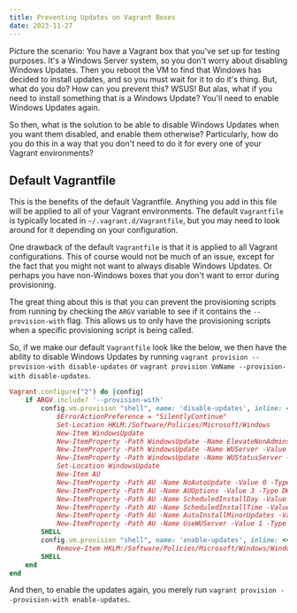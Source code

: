 ```yaml
---
title: Preventing Updates on Vagrant Boxes
date: 2023-11-27
---
```


Picture the scenario: You have a Vagrant box that you've set up for testing purposes.
It's a Windows Server system, so you don't worry about disabling Windows Updates.
Then you reboot the VM to find that Windows has decided to install updates, and so you must wait for it to do it's thing.
But, what do you do?
How can you prevent this?
WSUS!
But alas, what if you need to install something that is a Windows Update?
You'll need to enable Windows Updates again.

So then, what is the solution to be able to disable Windows Updates when you want them disabled, and enable them otherwise?
Particularly, how do you do this in a way that you don't need to do it for every one of your Vagrant environments?

## Default Vagrantfile

This is the benefits of the default Vagrantfile.
Anything you add in this file will be applied to all of your Vagrant environments.
The default `Vagrantfile` is typically located in `~/.vagrant.d/Vagrantfile`, but you may need to look around for it depending on your configuration.

One drawback of the default `Vagrantfile` is that it is applied to all Vagrant configurations.
This of course would not be much of an issue, except for the fact that you might not want to always disable Windows Updates.
Or perhaps you have non-Windows boxes that you don't want to error during provisioning.

The great thing about this is that you can prevent the provisioning scripts from running by checking the `ARGV` variable to see if it contains the `--provision-with` flag.
This allows us to only have the provisioning scripts when a specific provisioning script is being called.

So, if we make our default `Vagrantfile` look like the below, we then have the ability to disable Windows Updates by running `vagrant provision --provision-with disable-updates` or `vagrant provision VmName --provision-with disable-updates`.

```ruby
Vagrant.configure("2") do |config|
	if ARGV.include? '--provision-with'
		config.vm.provision "shell", name: 'disable-updates', inline: <<-SHELL
			$ErrorActionPreference = "SilentlyContinue"
			Set-Location HKLM:/Software/Policies/Microsoft/Windows
			New-Item WindowsUpdate
			New-ItemProperty -Path WindowsUpdate -Name ElevateNonAdmins -Value 1 -Type DWORD
			New-ItemProperty -Path WindowsUpdate -Name WUServer -Value "https://10.100.100.100:8530" -Type String
			New-ItemProperty -Path WindowsUpdate -Name WUStatusServer -Value "https://10.100.100.100:8530" -Type String
			Set-Location WindowsUpdate
			New-Item AU
			New-ItemProperty -Path AU -Name NoAutoUpdate -Value 0 -Type DWORD
			New-ItemProperty -Path AU -Name AUOptions -Value 3 -Type DWORD
			New-ItemProperty -Path AU -Name ScheduledInstallDay -Value 0 -Type DWORD
			New-ItemProperty -Path AU -Name ScheduledInstallTime -Value 15 -Type DWORD
			New-ItemProperty -Path AU -Name AutoInstallMinorUpdates -Value 1 -Type DWORD
			New-ItemProperty -Path AU -Name UseWUServer -Value 1 -Type DWORD
		SHELL
		config.vm.provision "shell", name: 'enable-updates', inline: <<-SHELL
			Remove-Item HKLM:/Software/Policies/Microsoft/Windows/WindowsUpdate -Recurse -Force -ErrorAction SilentlyContinue
		SHELL
	end
end
```

And then, to enable the updates again, you merely run `vagrant provision --provision-with enable-updates`.
